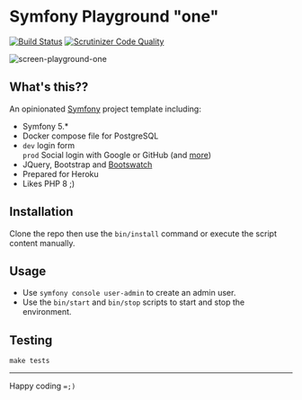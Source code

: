 # Symfony Playground "one"

[![Build Status](https://www.travis-ci.com/elkuku/symfony-playground-one.svg?branch=master)](https://www.travis-ci.com/elkuku/symfony-playground-one)
[![Scrutinizer Code Quality](https://scrutinizer-ci.com/g/elkuku/symfony-playground-one/badges/quality-score.png?b=master)](https://scrutinizer-ci.com/g/elkuku/symfony-playground-one/?branch=master)

![screen-playground-one](https://user-images.githubusercontent.com/33978/122070193-5d21b280-cdbb-11eb-803d-f9e76c728d7a.png)

## What's this??
An opinionated [Symfony](https://symfony.com) project template including:

* Symfony 5.*
* Docker compose file for PostgreSQL
* `dev` login form <br/> `prod` Social login with Google or GitHub (and [more](https://github.com/knpuniversity/oauth2-client-bundle#step-1-download-the-client-library))
* JQuery, Bootstrap and [Bootswatch](https://bootswatch.com/)
* Prepared for Heroku
* Likes PHP 8 ;)

## Installation

Clone the repo then use the `bin/install` command or execute the script content manually.
   
## Usage

* Use `symfony console user-admin` to create an admin user.
* Use the `bin/start` and `bin/stop` scripts to start and stop the environment.

## Testing

```shell
make tests
```

----

Happy coding `=;)`
